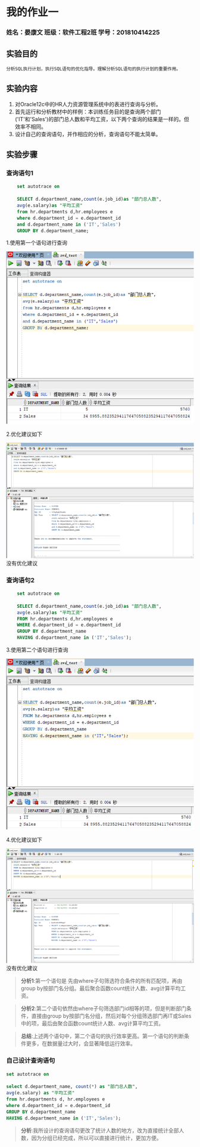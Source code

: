 # 我的作业一

### 姓名：晏康文     班级：软件工程2班     学号：201810414225

## 实验目的
    分析SQL执行计划，执行SQL语句的优化指导。理解分析SQL语句的执行计划的重要作用。

## 实验内容
1. 对Oracle12c中的HR人力资源管理系统中的表进行查询与分析。
2. 首先运行和分析教材中的样例：本训练任务目的是查询两个部门('IT'和'Sales')的部门总人数和平均工资，以下两个查询的结果是一样的。但效率不相同。
3. 设计自己的查询语句，并作相应的分析，查询语句不能太简单。

## 实验步骤

### 查询语句1
```sql
    set autotrace on

    SELECT d.department_name,count(e.job_id)as "部门总人数",
    avg(e.salary)as "平均工资"
    from hr.departments d,hr.employees e
    where d.department_id = e.department_id
    and d.department_name in ('IT','Sales')
    GROUP BY d.department_name;
```
<p>1.使用第一个语句进行查询</p>

![节点](./1_1.png)

<p>2.优化建议如下</p>

![节点](./1_2.png)
没有优化建议

### 查询语句2
```sql
    set autotrace on

    SELECT d.department_name,count(e.job_id)as "部门总人数",
    avg(e.salary)as "平均工资"
    FROM hr.departments d,hr.employees e
    WHERE d.department_id = e.department_id
    GROUP BY d.department_name
    HAVING d.department_name in ('IT','Sales');
```
<p>3.使用第二个语句进行查询</p>

![节点](./2_1.png)

<p>4.优化建议如下</p>

![节点](./2_2.png)
没有优化建议

>**分析1**:第一个语句是 先由where子句筛选符合条件的所有匹配项，再由group by按部门名分组。最后聚合函数count统计人数、avg计算平均工资。

>**分析2**:第二个语句依然由where子句筛选部门id相等的项，但是判断部门条件，直接由group by按部门名分组，然后对每个分组筛选部门再IT或Sales中的项，最后由聚合函数count统计人数、avg计算平均工资。

>**总结**:上述两个语句中，第二个语句的执行效率更高。第一个语句的判断条件更多，在数据量过大时，会显著降低运行效率。

### 自己设计查询语句

```sql
set autotrace on

select d.department_name, count(*) as "部门总人数",
avg(e.salary) as "平均工资"
from hr.departments d, hr.employees e
where d.department_id = e.department_id
GROUP BY d.department_name
HAVING d.department_name in ('IT','Sales');
```
>**分析**:我所设计的查询语句更改了统计人数的地方，改为直接统计全部人数，因为分组已经完成，所以可以直接进行统计，更加方便。